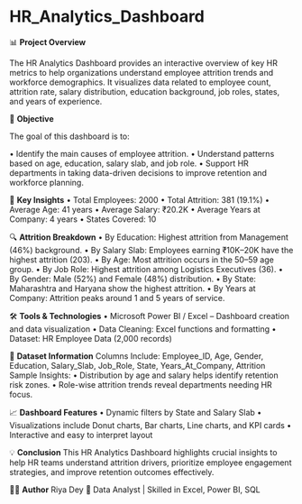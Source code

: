 # HR_Analytics_Dashboard

📊 **Project Overview**

The HR Analytics Dashboard provides an interactive overview of key HR metrics to help organizations understand employee attrition trends and workforce demographics.
It visualizes data related to employee count, attrition rate, salary distribution, education background, job roles, states, and years of experience.

🎯 **Objective**

The goal of this dashboard is to:

•	Identify the main causes of employee attrition.
•	Understand patterns based on age, education, salary slab, and job role.
•	Support HR departments in taking data-driven decisions to improve retention and workforce planning.

🧩 **Key Insights**
•	Total Employees: 2000
•	Total Attrition: 381 (19.1%)
•	Average Age: 41 years
•	Average Salary: ₹20.2K
•	Average Years at Company: 4 years
•	States Covered: 10

🔍 **Attrition Breakdown**
•	By Education: Highest attrition from Management (46%) background.
•	By Salary Slab: Employees earning ₹10K–20K have the highest attrition (203).
•	By Age: Most attrition occurs in the 50–59 age group.
•	By Job Role: Highest attrition among Logistics Executives (36).
•	By Gender: Male (52%) and Female (48%) distribution.
•	By State: Maharashtra and Haryana show the highest attrition.
•	By Years at Company: Attrition peaks around 1 and 5 years of service.

🛠️ **Tools & Technologies**
•	Microsoft Power BI / Excel – Dashboard creation and data visualization
•	Data Cleaning: Excel functions and formatting
•	Dataset: HR Employee Data (2,000 records)

📁 **Dataset Information**
Columns Include:
Employee_ID, Age, Gender, Education, Salary_Slab, Job_Role, State, Years_At_Company, Attrition
Sample Insights:
•	Distribution by age and salary helps identify retention risk zones.
•	Role-wise attrition trends reveal departments needing HR focus.

📈 **Dashboard Features**
•	Dynamic filters by State and Salary Slab
•	Visualizations include Donut charts, Bar charts, Line charts, and KPI cards
•	Interactive and easy to interpret layout

💡 **Conclusion**
This HR Analytics Dashboard highlights crucial insights to help HR teams understand attrition drivers, prioritize employee engagement strategies, and improve retention outcomes effectively.

👩‍💼 **Author**
Riya Dey
💼 Data Analyst | Skilled in Excel, Power BI, SQL
